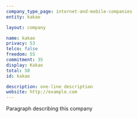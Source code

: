```yaml
---
company_type_page: internet-and-mobile-companies
entity: kakao

layout: company

name: kakao
privacy: 53
telco: false
freedom: 55
commitment: 35
display: Kakao
total: 50
id: kakao

description: one-line description
website: http://example.com
---
```


Paragraph describing this company
